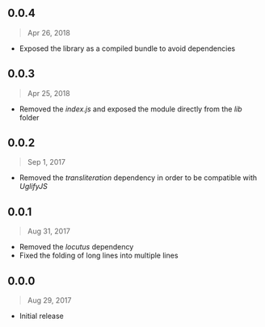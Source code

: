 ## 0.0.4
> Apr 26, 2018

- Exposed the library as a compiled bundle to avoid dependencies

## 0.0.3
> Apr 25, 2018

- Removed the _index.js_ and exposed the module directly from the _lib_ folder

## 0.0.2
> Sep 1, 2017

- Removed the _transliteration_ dependency in order to be compatible with
_UglifyJS_

## 0.0.1
> Aug 31, 2017

- Removed the _locutus_ dependency
- Fixed the folding of long lines into multiple lines

## 0.0.0
> Aug 29, 2017

- Initial release
